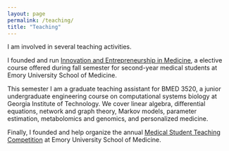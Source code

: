 ```yaml
---
layout: page
permalink: /teaching/
title: "Teaching"
---
```


I am involved in several teaching activities.

I founded and run [Innovation and Entrepreneurship in Medicine](erikreinertsen.com/iemed), a elective course offered during fall semester for second-year medical students at Emory University School of Medicine.

This semester I am a graduate teaching assistant for BMED 3520, a junior undergraduate engineering course on computational systems biology at Georgia Institute of Technology. We cover linear algebra, differential equations, network and graph theory, Markov models, parameter estimation, metabolomics and genomics, and personalized medicine.

Finally, I founded and help organize the annual [Medical Student Teaching Competition](emorymstc.com) at Emory University School of Medicine.
